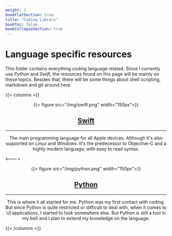 ```yaml
---
weight: 1
bookFlatSection: true
title: "Coding Library"
bookToc: false
bookCollapseSection: true
---
```


# Language specific resources

This folder contains everything coding language related. Since I currently use *Python* and *Swift*, the resources found on this page will be mainly on these topics. Besides that, there will be some things about shell scripting, markdown and git around here.

{{< columns >}}

<div align="center">
{{< figure src="/img/swift.png" width="150px">}}

## [Swift](/docs/library/swift)

---

The main programming language for all Apple devices. Although it's also supported on *Linux* and *Windows*. It's the predecessor to Objective-C and a highly modern language, with easy to read syntax.

</div>

<--->

<div align="center">
{{< figure src="/img/python.png" width="150px">}}

## [Python](/docs/library/python)

---

This is where it all started for me. Python was my first contact with coding. But since Python is quite restricted or difficult to deal with, when it comes to UI applications, I started to look somewhere else. But Python is still a tool in my belt and I plan to extend my knowledge on the language.

</div>

{{< /columns >}}
